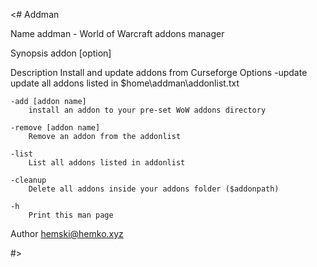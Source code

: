 <#
Addman

Name
    addman - World of Warcraft addons manager

Synopsis
    addon [option]

Description
    Install and update addons from Curseforge
    Options
    -update
        update all addons listed in $home\addman\addonlist.txt

    -add [addon name]
        install an addon to your pre-set WoW addons directory

    -remove [addon name]
        Remove an addon from the addonlist

    -list
        List all addons listed in addonlist

    -cleanup
        Delete all addons inside your addons folder ($addonpath)

    -h
        Print this man page


Author
    hemski@hemko.xyz
    
#>
